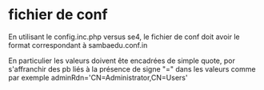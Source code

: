 # fichier de conf
En utilisant le config.inc.php versus se4, le fichier de conf doit avoir le format correspondant à sambaedu.conf.in

En particulier les valeurs doivent ête encadrées de simple quote, por s'affranchir des pb liés à la présence de signe "=" dans les valeurs
comme par exemple  adminRdn='CN=Administrator,CN=Users'
